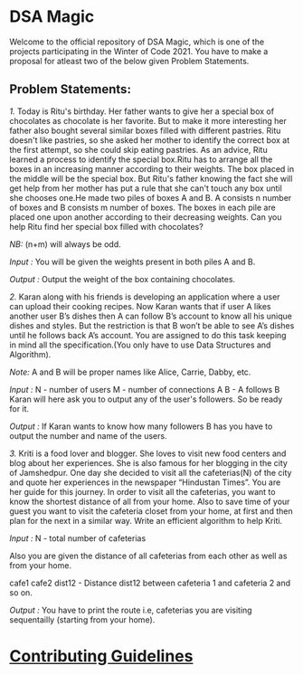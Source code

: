 # DSA Magic

Welcome to the official repository of DSA Magic, which is one of the projects participating in the Winter of Code 2021.
You have to make a proposal for atleast two of the below given Problem Statements.


## Problem Statements:

*1.* Today is Ritu's birthday. Her father wants to give her a special box of chocolates as chocolate is her favorite. But to make it more interesting 
her father also bought several similar boxes filled with different pastries. Ritu doesn't like pastries, so she asked her mother to identify the correct
box at the first attempt, so she could skip eating pastries. As an advice, Ritu learned a process to identify the special box.Ritu has to arrange all the 
boxes in an increasing manner according to their weights. The box placed in the middle will be the special box. But Ritu's father knowing the fact she will 
get help from her mother has put a rule that she can't touch any box until she chooses one.He made two piles of boxes A and B. A consists n number of boxes 
and B consists m number of boxes. The boxes in each pile are placed one upon another according to their decreasing weights.
Can you help Ritu find her special box filled with chocolates?

*NB:* (n+m) will always be odd.

*Input :*
You will be given the weights present in both piles A and B.

*Output :*
Output the weight of the box containing chocolates.

*2.* Karan along with his friends is developing an application where a user can upload their cooking recipes. Now Karan wants that if user A likes
another user B’s dishes then A can follow B’s account to know all his unique dishes and styles. But the restriction is that B won’t be able to see A’s 
dishes until he follows back A’s account. You are assigned to do this task keeping in mind all the specification.(You only have to use Data Structures and Algorithm).

*Note:* A and B will be proper names like Alice, Carrie, Dabby, etc.

*Input :*
N - number of users
M - number of connections
A B - A follows B
Karan will here ask you to output any of the user's followers. So be ready for it.

*Output :*
If Karan wants to know how many followers B has you have to output the number and name of the users.

*3.* Kriti is a food lover and blogger. She loves to visit new food centers and blog about her experiences. She is also famous for her blogging in the city of 
Jamshedpur. One day she decided to visit all the cafeterias(N) of the city and quote her experiences in the newspaper “Hindustan Times”. You are her guide for this 
journey. In order to visit all the cafeterias, you want to know the shortest distance of all from your home. Also to save time of your guest you want to visit the 
cafeteria closet from your home, at first and then plan for the next in a similar way. Write an efficient algorithm to help Kriti.

*Input :*
N - total number of cafeterias

Also you are given the distance of all cafeterias from each other as well as from your home.

cafe1 cafe2 dist12 - Distance dist12 between cafeteria 1 and cafeteria 2 and so on.

*Output :*
You have to print the route i.e, cafeterias you are visiting sequentailly (starting from your home).
 
#  [Contributing Guidelines](https://github.com/dscnsec/DSA-Magic/blob/main/CONTRIBUTING.md)
